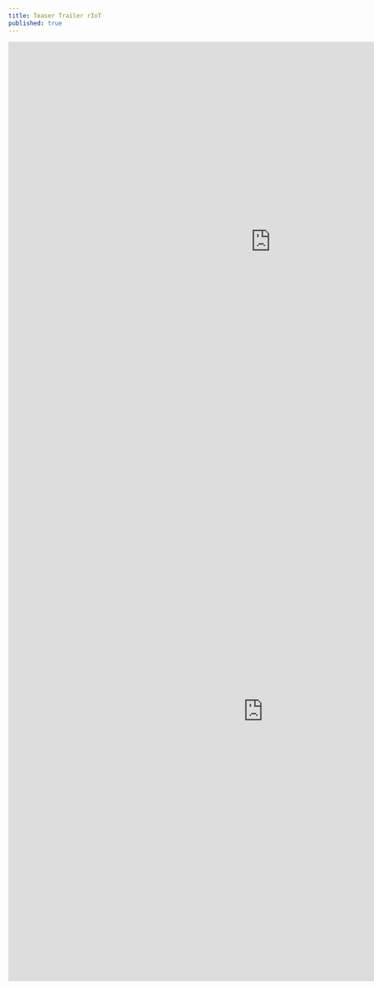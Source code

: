```yaml
---
title: Teaser Trailer rIoT
published: true
---
```


<iframe width="1050" height="800" src="https://www.youtube.com/embed/wSh4EdG_9MA" frameborder="0" allowfullscreen></iframe>

<iframe width="1020" height="1080" src="https://www.youtube.com/embed/wSh4EdG_9MA" frameborder="0" allowfullscreen></iframe>
